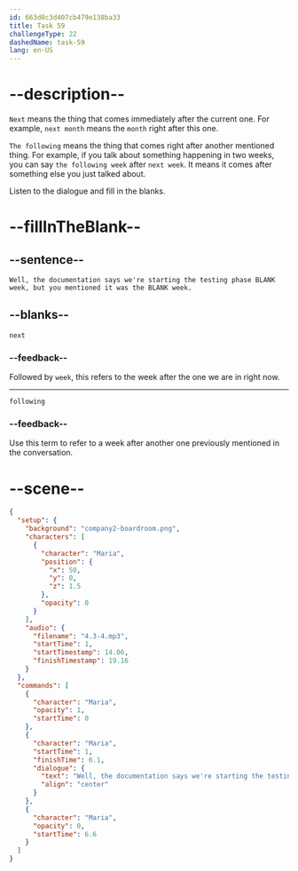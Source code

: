 ```yaml
---
id: 663d0c3d407cb479e138ba33
title: Task 59
challengeType: 22
dashedName: task-59
lang: en-US
---
```


<!-- (Audio) Maria: Well, the documentation says we're starting the testing phase next week, but you mentioned it was the following week. -->

# --description--

`Next` means the thing that comes immediately after the current one. For example, `next month` means the `month` right after this one.

`The following` means the thing that comes right after another mentioned thing. For example, if you talk about something happening in two weeks, you can say `the following week` after `next week`. It means it comes after something else you just talked about.

Listen to the dialogue and fill in the blanks.

# --fillInTheBlank--

## --sentence--

`Well, the documentation says we're starting the testing phase BLANK week, but you mentioned it was the BLANK week.`

## --blanks--

`next`

### --feedback--

Followed by `week`, this refers to the week after the one we are in right now.

---

`following`

### --feedback--

Use this term to refer to a week after another one previously mentioned in the conversation.

# --scene--

```json
{
  "setup": {
    "background": "company2-boardroom.png",
    "characters": [
      {
        "character": "Maria",
        "position": {
          "x": 50,
          "y": 0,
          "z": 1.5
        },
        "opacity": 0
      }
    ],
    "audio": {
      "filename": "4.3-4.mp3",
      "startTime": 1,
      "startTimestamp": 14.06,
      "finishTimestamp": 19.16
    }
  },
  "commands": [
    {
      "character": "Maria",
      "opacity": 1,
      "startTime": 0
    },
    {
      "character": "Maria",
      "startTime": 1,
      "finishTime": 6.1,
      "dialogue": {
        "text": "Well, the documentation says we're starting the testing phase next week, but you mentioned it was the following week.",
        "align": "center"
      }
    },
    {
      "character": "Maria",
      "opacity": 0,
      "startTime": 6.6
    }
  ]
}
```
